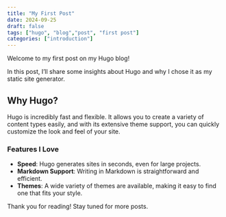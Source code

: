 ```yaml
---
title: "My First Post"
date: 2024-09-25
draft: false
tags: ["hugo", "blog","post", "first post"]
categories: ["introduction"]
---
```


Welcome to my first post on my Hugo blog! 

In this post, I’ll share some insights about Hugo and why I chose it as my static site generator.

## Why Hugo?

Hugo is incredibly fast and flexible. It allows you to create a variety of content types easily, and with its extensive theme support, you can quickly customize the look and feel of your site.

### Features I Love

- **Speed**: Hugo generates sites in seconds, even for large projects.
- **Markdown Support**: Writing in Markdown is straightforward and efficient.
- **Themes**: A wide variety of themes are available, making it easy to find one that fits your style.

Thank you for reading! Stay tuned for more posts.

